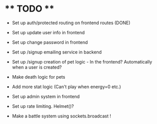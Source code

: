 # ** TODO **
- Set up auth/protected routing on frontend routes (DONE)

- Set up update user info in frontend
- Set up change password in frontend

- Set up /signup emailing service in backend
- Set up /signup creation of pet logic - In the frontend? Automatically when a user is created?

- Make death logic for pets

- Add more stat logic (Can't play when energy=0 etc.)

- Set up admin system in frontend

- Set up rate limiting. Helmet()?

- Make a battle system using sockets.broadcast !
